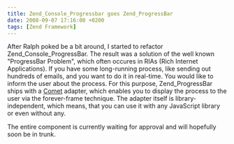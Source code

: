 ```yaml
---
title: Zend_Console_Progressbar goes Zend_ProgressBar
date: 2008-09-07 17:16:08 +0200
tags: [Zend Framework]
---
```


After Ralph poked be a bit around, I started to refactor Zend\_Console\_ProgressBar. The result was a solution of the well known "ProgressBar Problem", which often occures in RIAs (Rich Internet Applications). If you have some long-running process, like sending out hundreds of emails, and you want to do it in real-time. You would like to inform the user about the process. For this purpose, Zend\_ProgressBar ships with a [Comet](http://en.wikipedia.org/wiki/Comet_(programming)) adapter, which enables you to display the process to the user via the forever-frame technique. The adapter itself is library-independent, which means, that you can use it with any JavaScript library or even without any.

The entire component is currently waiting for approval and will hopefully soon be in trunk.